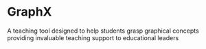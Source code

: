 # GraphX
A teaching tool designed to help students grasp graphical concepts providing invaluable teaching support to educational leaders
